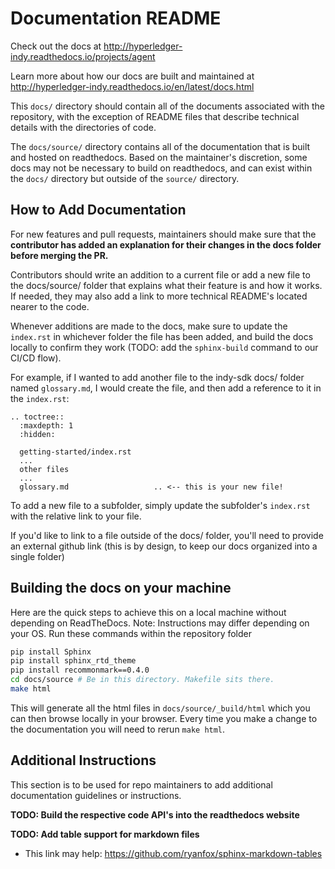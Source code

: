 # Documentation README
Check out the docs at http://hyperledger-indy.readthedocs.io/projects/agent

Learn more about how our docs are built and maintained at http://hyperledger-indy.readthedocs.io/en/latest/docs.html

This `docs/` directory should contain all of the documents associated with the repository, with the exception of README files that describe technical details with the directories of code. 

The `docs/source/` directory contains all of the documentation that is built and hosted on readthedocs. Based on the maintainer's discretion, some docs may not be necessary to build on readthedocs, and can exist within the `docs/` directory but outside of the `source/` directory. 


## How to Add Documentation
For new features and pull requests, maintainers should make sure that the **contributor has added an explanation for their changes in the docs folder before merging the PR.**
  
Contributors should write an addition to a current file or add a new file to the docs/source/ folder that explains what their feature is and how it works. If needed, they may also add a link to more technical README's located nearer to the code.

Whenever additions are made to the docs, make sure to update the `index.rst` in whichever folder the file has been added, and build the docs locally to confirm they work (TODO: add the `sphinx-build` command to our CI/CD flow).

For example, if I wanted to add another file to the indy-sdk docs/ folder named `glossary.md`, I would create the file, and then add a reference to it in the `index.rst`: 
```
.. toctree::
  :maxdepth: 1
  :hidden:

  getting-started/index.rst
  ...
  other files
  ...
  glossary.md                   .. <-- this is your new file!

```

To add a new file to a subfolder, simply update the subfolder's `index.rst` with the relative link to your file.

If you'd like to link to a file outside of the docs/ folder, you'll need to provide an external github link (this is by design, to keep our docs organized into a single folder)


## Building the docs on your machine

Here are the quick steps to achieve this on a local machine without depending on ReadTheDocs. Note: Instructions may differ depending on your OS.
Run these commands within the repository folder
```bash
pip install Sphinx
pip install sphinx_rtd_theme
pip install recommonmark==0.4.0
cd docs/source # Be in this directory. Makefile sits there.
make html
```

This will generate all the html files in `docs/source/_build/html` which you can then browse locally in your browser. Every time you make a change to the documentation you will need to rerun `make html`.

## Additional Instructions
This section is to be used for repo maintainers to add additional documentation guidelines or instructions. 


**TODO: Build the respective code API's into the readthedocs website**

**TODO: Add table support for markdown files** 
* This link may help: https://github.com/ryanfox/sphinx-markdown-tables